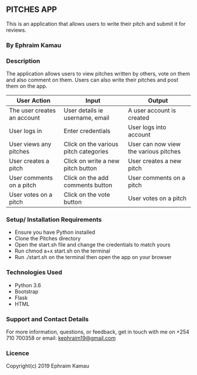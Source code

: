 ## PITCHES APP
This is an application that allows users to write their pitch and submit it for reviews. 

### By Ephraim Kamau

### Description
The application allows users to view pitches written by others, vote on them and also comment on them. Users can also write their pitches and post them on the app.



| User Action                       |          Input                        |    Output                             |
|-----------------------------------|---------------------------------------|---------------------------------------|
|The user creates an account        | User details ie username, email       |  A user account is created            |
|User logs in                       | Enter credentials                     | User logs into account                |
|User views any pitches             | Click on the various pitch categories |  User can now view the various pitches|
|User creates a pitch               | Click on write a new pitch button     | User creates a new pitch              |
|User comments on a pitch           | Click on the add comments button      | User comments on a pitch              |
|User votes on a pitch              |  Click on the vote button             | User votes on a pitch                 |

### Setup/ Installation Requirements
<ul>
<li>Ensure you have Python installed</li>
<li>Clone the Pitches directory</li>
<li>Open the start.sh file and change the credentials to match yours</li>
<li>Run chmod a+x start.sh on the terminal</li>
<li>Run ./start.sh on the terminal then open the app on your browser</li>
</ul>


### Technologies Used
<ul>
<li> Python 3.6 </li>
<li> Bootstrap </li>
<li> Flask </li>
<li> HTML </li>
</ul>

### Support and Contact Details
For more information, questions, or feedback, get in touch with me on +254 710 700358 or email: kephraim19@gmail.com

### Licence
Copyright(c) 2019 Ephraim Kamau